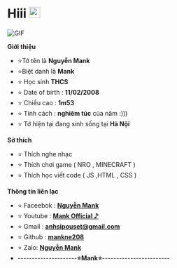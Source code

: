 <h1>Hiii <img src="https://github.com/souvikguria98/souvikguria98/blob/master/Hi.gif" width="25"></h1> 
 <img align="center" alt="GIF" src="https://media.giphy.com/media/3o7TKSha51ATTx9KzC/giphy.gif" />
 
 **Giới thiệu**
- ⭐Tớ tên là **Nguyễn Mank**
- ⭐Biệt danh là **Mank**
- ⭐ Học sinh **THCS**
- ⭐ Date of birth : **11/02/2008**
- ⭐ Chiều cao : **1m53**
- ⭐ Tính cách : **nghiêm túc** của năm :)))
- ⭐ Tớ hiện tại đang sinh sống tại **Hà Nội**

**Sở thích**

- ⭐ Thích nghe nhạc 
- ⭐ Thích chơi game ( NRO , MINECRAFT )
- ⭐ Thích học viết code ( JS ,HTML , CSS )

**Thông tin liên lạc**

- ⭐ Faceebok : **[Nguyễn Mank](https://www.facebook.com/MankNe.Official)**
- ⭐ Youtube : **[Mank Official ♪](https://www.youtube.com/channel/UCZGwO6Mhswimys8Qzc7K3SQ)**
- ⭐ Gmail : **[anhsipouset@gmail.com](https://gmail.com)**
- ⭐ Github : **[mankne208](https://github.com/mankne208)**
- ⭐ Zalo: **[Nguyễn Mank](0368830277)**
- ---------------------**⭐Mank⭐**------------------------
 

